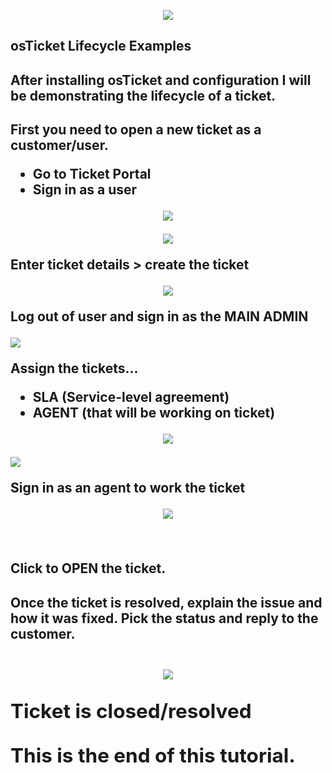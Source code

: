 
<p align="center">
<img src=https://i.imgur.com/BQKsviY.png"/></P>
</p>

<h2>osTicket Lifecycle Examples<h2/>
<h2> After installing osTicket and configuration I will be demonstrating the lifecycle of a ticket. <h2/>

First you need to open a new ticket as a customer/user. 
 - Go to Ticket Portal
 - Sign in as a user

<p align="center">
<img src="https://i.imgur.com/lfobSMW.png"/></P>
</p>



<p align="center">
<img src="https://i.imgur.com/9RGQjTp.png"/></P>
</p>

Enter ticket details > create the ticket
<p align="center">
<img src="https://i.imgur.com/jmuF6Iu.png"/></P>
<p> Log out of user and sign in as the MAIN ADMIN </p>
<img src="https://i.imgur.com/tc82TRo.png"/></p>
</p>

Assign the tickets...
- SLA (Service-level agreement)
- AGENT (that will be working on ticket)

<p align="center">
<img src="https://i.imgur.com/ufd5ZUX.png"/></P>
<img src="https://i.imgur.com/MPxx0Zh.png"/></P>
</p>


Sign in as an agent to work the ticket

<p align="center">
<img src="https://i.imgur.com/tBvyQ6G.png"/></P>
</p>
<br />

Click to OPEN the ticket.
<h2> <a>Once the ticket is resolved, explain the issue and how it was fixed.<a/>
<a>Pick the status and reply to the customer.<a/><h2/>

<p align="center">
<img src="https://i.imgur.com/VL8ipVL.png"/></P>


Ticket is closed/resolved


This is the end of this tutorial.
